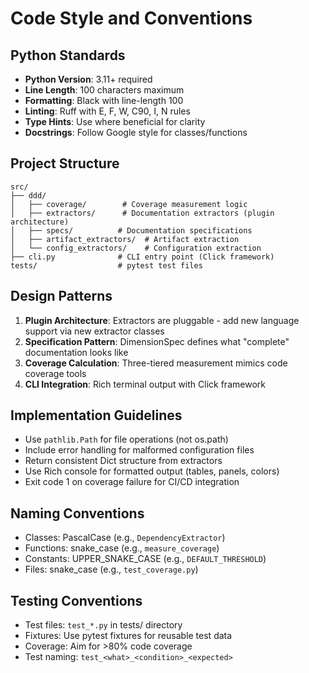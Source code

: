 # Code Style and Conventions

## Python Standards
- **Python Version**: 3.11+ required
- **Line Length**: 100 characters maximum
- **Formatting**: Black with line-length 100
- **Linting**: Ruff with E, F, W, C90, I, N rules
- **Type Hints**: Use where beneficial for clarity
- **Docstrings**: Follow Google style for classes/functions

## Project Structure
```
src/
├── ddd/
│   ├── coverage/        # Coverage measurement logic
│   ├── extractors/      # Documentation extractors (plugin architecture)
│   ├── specs/          # Documentation specifications
│   ├── artifact_extractors/  # Artifact extraction
│   └── config_extractors/    # Configuration extraction
├── cli.py              # CLI entry point (Click framework)
tests/                  # pytest test files
```

## Design Patterns
1. **Plugin Architecture**: Extractors are pluggable - add new language support via new extractor classes
2. **Specification Pattern**: DimensionSpec defines what "complete" documentation looks like
3. **Coverage Calculation**: Three-tiered measurement mimics code coverage tools
4. **CLI Integration**: Rich terminal output with Click framework

## Implementation Guidelines
- Use `pathlib.Path` for file operations (not os.path)
- Include error handling for malformed configuration files
- Return consistent Dict structure from extractors
- Use Rich console for formatted output (tables, panels, colors)
- Exit code 1 on coverage failure for CI/CD integration

## Naming Conventions
- Classes: PascalCase (e.g., `DependencyExtractor`)
- Functions: snake_case (e.g., `measure_coverage`)
- Constants: UPPER_SNAKE_CASE (e.g., `DEFAULT_THRESHOLD`)
- Files: snake_case (e.g., `test_coverage.py`)

## Testing Conventions
- Test files: `test_*.py` in tests/ directory
- Fixtures: Use pytest fixtures for reusable test data
- Coverage: Aim for >80% code coverage
- Test naming: `test_<what>_<condition>_<expected>`